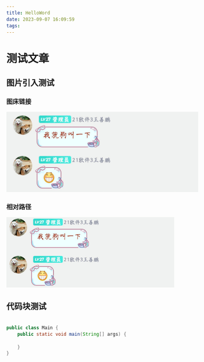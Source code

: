 ```yaml
---
title: HelloWord
date: 2023-09-07 16:09:59
tags:
---
```


# 测试文章

## 图片引入测试

### 图床链接

![我就狗叫一下](https://raw.githubusercontent.com/Lx0815/blog_image_repository/main/images/202309071612202.png)

### 相对路径

![我就狗叫一下](HelloWord.assert/1.jpg)

## 代码块测试

```java

public class Main {
    public static void main(String[] args) {

    }
}

```
